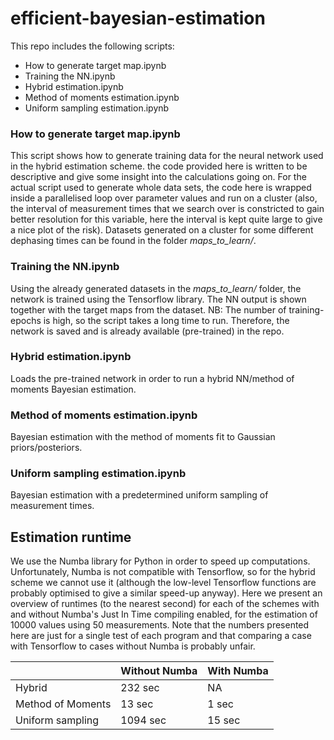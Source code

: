 # efficient-bayesian-estimation

This repo includes the following scripts:
- How to generate target map.ipynb
- Training the NN.ipynb
- Hybrid estimation.ipynb
- Method of moments estimation.ipynb
- Uniform sampling estimation.ipynb

### How to generate target map.ipynb
This script shows how to generate training data for the neural network used in the hybrid estimation scheme.
the code provided here is written to be descriptive and give some insight into the calculations going on. 
For the actual script used to generate whole data sets, the code here is wrapped inside a parallelised loop over parameter values and run on a cluster 
(also, the interval of measurement times that we search over is constricted to gain better resolution for this variable, here the interval is kept quite large to give a nice plot of the risk).
Datasets generated on a cluster for some different dephasing times can be found in the folder *maps_to_learn/*.

### Training the NN.ipynb
Using the  already generated datasets in the *maps_to_learn/* folder, the network is trained using the Tensorflow library. The NN output is shown together with the target maps from the dataset. 
NB: The number of training-epochs is high, so the script takes a long time to run. Therefore, the network is saved and is already available (pre-trained) in the repo.

### Hybrid estimation.ipynb
Loads the pre-trained network in order to run a hybrid NN/method of moments Bayesian estimation.

### Method of moments estimation.ipynb
Bayesian estimation with the method of moments fit to Gaussian priors/posteriors.

### Uniform sampling estimation.ipynb
Bayesian estimation with a predetermined uniform sampling of measurement times.

## Estimation runtime
We use the Numba library for Python in order to speed up computations. Unfortunately, Numba is not compatible with Tensorflow, so for the hybrid scheme we cannot use it (although the low-level Tensorflow functions are probably optimised to give a similar speed-up anyway). 
Here we present an overview of runtimes (to the nearest second) for each of the schemes with and without Numba's Just In Time compiling enabled, for the estimation of 10000 values using 50 measurements. 
Note that the numbers presented here are just for a single test of each program and that comparing a case with Tensorflow to cases without Numba is probably unfair.

|    | Without Numba | With Numba |
| -------- | ------- | ------- |
| Hybrid  |   232 sec  | NA    |
| Method of Moments | 13 sec     | 1 sec    |
| Uniform sampling    | 1094 sec    | 15 sec    |
